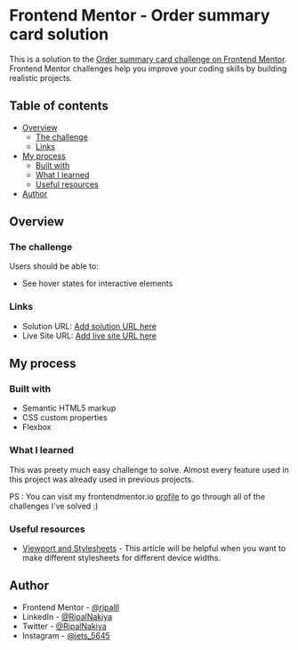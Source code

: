 # Frontend Mentor - Order summary card solution

This is a solution to the [Order summary card challenge on Frontend Mentor](https://www.frontendmentor.io/challenges/order-summary-component-QlPmajDUj). Frontend Mentor challenges help you improve your coding skills by building realistic projects.

## Table of contents

- [Overview](#overview)
  - [The challenge](#the-challenge)
  - [Links](#links)
- [My process](#my-process)
  - [Built with](#built-with)
  - [What I learned](#what-i-learned)
  - [Useful resources](#useful-resources)
- [Author](#author)

## Overview

### The challenge

Users should be able to:

- See hover states for interactive elements

### Links

- Solution URL: [Add solution URL here](https://your-solution-url.com)
- Live Site URL: [Add live site URL here](https://ripalnakiya.github.io/FM-Project-5/)

## My process

### Built with

- Semantic HTML5 markup
- CSS custom properties
- Flexbox

### What I learned

This was preety much easy challenge to solve. Almost every feature used in this project was already used in previous projects.

PS : You can visit my frontendmentor.io [profile](https://www.frontendmentor.io/profile/ripalll) to go through all of the challenges I've solved :)

### Useful resources

- [Viewport and Stylesheets](https://css-tricks.com/resolution-specific-stylesheets/) - This article will be helpful when you want to make different stylesheets for different device widths.

## Author

- Frontend Mentor - [@ripalll](https://www.frontendmentor.io/profile/ripalll)
- LinkedIn - [@RipalNakiya](https://www.linkedin.com/in/ripal-nakiya-0a96a4203/)
- Twitter - [@RipalNakiya](https://twitter.com/RipalNakiya)
- Instagram - [@jets_5645](https://www.instagram.com/jets_5645/?hl=en)
